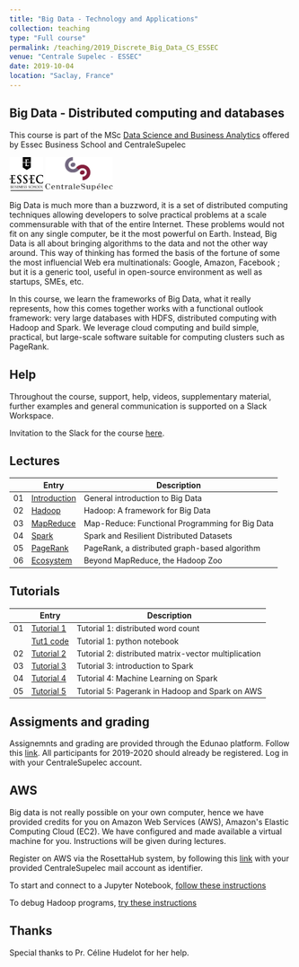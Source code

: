 ```yaml
---
title: "Big Data - Technology and Applications"
collection: teaching
type: "Full course"
permalink: /teaching/2019_Discrete_Big_Data_CS_ESSEC
venue: "Centrale Supelec - ESSEC"
date: 2019-10-04
location: "Saclay, France"
---
```




Big Data - Distributed computing and databases
----------------------------------------------

This course is part of the MSc [Data Science and Business Analytics](https://www.centralesupelec.fr/sites/default/files/msc-dsba_web.pdf) offered by Essec Business School and CentraleSupelec

<img alt="ESSEC Business School" src="/files/BigData/ESSEC_Logo_Transparent.png" width="60" height="60" />

<img alt="CentraleSupelec" src="/files/BigData/CentraleSupelec_Logo_Transparent.png" width="120" height="60" />


Big Data is much more than a buzzword, it is a set of distributed
computing techniques allowing developers to solve practical problems
at a scale commensurable with that of the entire Internet. These
problems would not fit on any single computer, be it the most powerful
on Earth. Instead, Big Data is all about bringing algorithms to the
data and not the other way around.  This way of thinking has formed
the basis of the fortune of some the most influencial Web era
multinationals: Google, Amazon, Facebook ; but it is a generic tool,
useful in open-source environment as well as startups, SMEs, etc.

In this course, we learn the frameworks of Big Data, what it really
represents, how this comes together works with a functional outlook
framework: very large databases with HDFS, distributed computing with
Hadoop and Spark. We leverage cloud computing and build simple,
practical, but large-scale software suitable for computing clusters
such as PageRank.

Help
-----

Throughout the course, support, help, videos, supplementary material, further examples and general communication is
supported on a Slack Workspace.

Invitation to the Slack for the course [here](https://bit.ly/2AXiutS).

Lectures
--------

|  | Entry                                                  | Description                                                 |
|--| --------                                               |------------------------------------------------------------ |
|01| [Introduction](/files/BigData/01_Introduction_to_Big_Data.pdf)           | General introduction to Big Data                            |
|02| [Hadoop](/files/BigData/02_Distributed_Computing_Hadoop_part1.pdf)     | Hadoop: A framework for Big Data            |
|03| [MapReduce](/files/BigData/03_Distributed_Computing_Hadoop_part2.pdf) | Map-Reduce: Functional Programming for Big Data      |
|04| [Spark](/files/BigData/04_Distributed_Computing_Spark.pdf)               | Spark and Resilient Distributed Datasets  |
|05| [PageRank](/files/BigData/05_Distributed_Computing_Pagerank.pdf) | PageRank, a distributed graph-based algorithm     |
|06| [Ecosystem](/files/BigData/06_Distributed_Databases_Hadoop_Ecosystem.pdf)           | Beyond MapReduce, the Hadoop Zoo       |


Tutorials
---------

|  | Entry                                                  | Description                                                 |
|--| --------                                               |------------------------------------------------------------ |
|01| [Tutorial 1](/files/BigData/Big_Data_Tutorial_1.pdf)   | Tutorial 1: distributed word count                          |
|  | [Tut1 code](/file/BigData/Big_Data_Tutorial_1.ipynb)   | Tutorial 1: python notebook                                 |
|02| [Tutorial 2](/files/BigData/Hadoop_exercices.pdf)      | Tutorial 2: distributed matrix-vector multiplication        |
|03| [Tutorial 3](/files/BigData/Spark_tutorial_2019.zip)   | Tutorial 3: introduction to Spark                           |
|04| [Tutorial 4](/files/BigData/Tutorial_Spark_ML_2019.ipynb) | Tutorial 4: Machine Learning on Spark                    |
|05| [Tutorial 5](/files/BigData/mr_pagerank-master.zip)       | Tutorial 5: Pagerank in Hadoop and Spark on AWS          |

Assigments and grading
----------------------

Assignemnts and grading are provided through the Edunao platform. Follow this [link](https://centralesupelec.edunao.com/course/view.php?id=804). All
participants for 2019-2020 should already be registered. Log in with your CentraleSupelec account.

AWS
---

Big data is not really possible on your own computer, hence we have provided credits for you on Amazon Web Services (AWS), Amazon's Elastic Computing Cloud (EC2). We have
configured and made available a virtual machine for you. Instructions will be given during lectures.

Register on AWS via the RosettaHub system, by following this [link](https://centralesupelec.rosettahub.com/registration/index.xhtml?suborg=CENTRALESUPELEC-DSBA) with your provided CentraleSupelec mail account as identifier.

To start and connect to a Jupyter Notebook, [follow these instructions](files/BigData/jupyter_redirection_instructions.pdf)

To debug Hadoop programs, [try these instructions](/files/BigData/Debugging_Hadoop_Programs.pdf)


Thanks
------

Special thanks to Pr. Céline Hudelot for her help.





